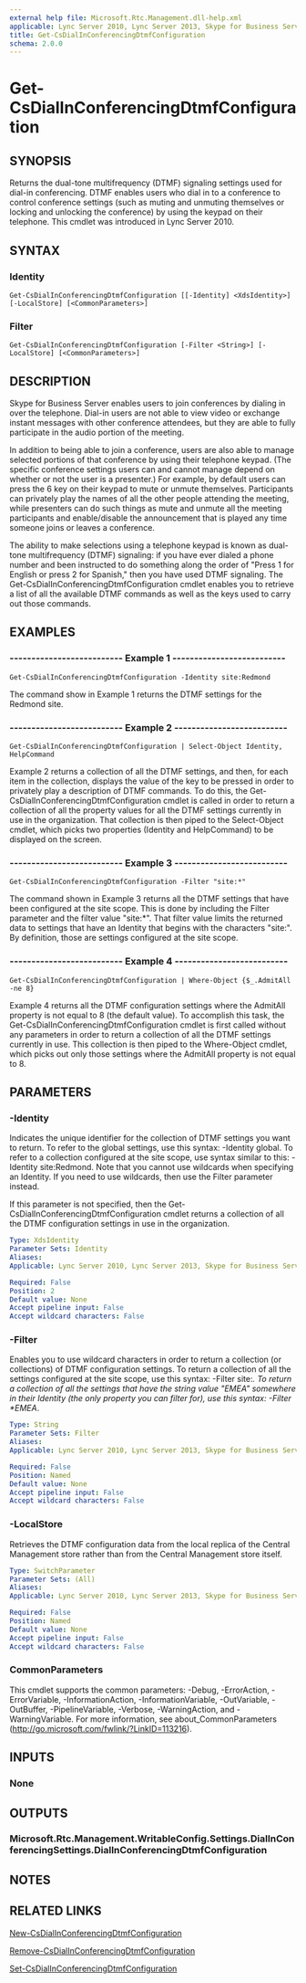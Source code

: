 ```yaml
---
external help file: Microsoft.Rtc.Management.dll-help.xml
applicable: Lync Server 2010, Lync Server 2013, Skype for Business Server 2015, Skype for Business Server 2019
title: Get-CsDialInConferencingDtmfConfiguration
schema: 2.0.0
---
```


# Get-CsDialInConferencingDtmfConfiguration

## SYNOPSIS
Returns the dual-tone multifrequency (DTMF) signaling settings used for dial-in conferencing.
DTMF enables users who dial in to a conference to control conference settings (such as muting and unmuting themselves or locking and unlocking the conference) by using the keypad on their telephone.
This cmdlet was introduced in Lync Server 2010.


## SYNTAX

### Identity
```
Get-CsDialInConferencingDtmfConfiguration [[-Identity] <XdsIdentity>] [-LocalStore] [<CommonParameters>]
```

### Filter
```
Get-CsDialInConferencingDtmfConfiguration [-Filter <String>] [-LocalStore] [<CommonParameters>]
```

## DESCRIPTION
Skype for Business Server enables users to join conferences by dialing in over the telephone.
Dial-in users are not able to view video or exchange instant messages with other conference attendees, but they are able to fully participate in the audio portion of the meeting.

In addition to being able to join a conference, users are also able to manage selected portions of that conference by using their telephone keypad.
(The specific conference settings users can and cannot manage depend on whether or not the user is a presenter.) For example, by default users can press the 6 key on their keypad to mute or unmute themselves.
Participants can privately play the names of all the other people attending the meeting, while presenters can do such things as mute and unmute all the meeting participants and enable/disable the announcement that is played any time someone joins or leaves a conference.

The ability to make selections using a telephone keypad is known as dual-tone multifrequency (DTMF) signaling: if you have ever dialed a phone number and been instructed to do something along the order of "Press 1 for English or press 2 for Spanish," then you have used DTMF signaling.
The Get-CsDialInConferencingDtmfConfiguration cmdlet enables you to retrieve a list of all the available DTMF commands as well as the keys used to carry out those commands.


## EXAMPLES

### -------------------------- Example 1 --------------------------
```
Get-CsDialInConferencingDtmfConfiguration -Identity site:Redmond
```

The command show in Example 1 returns the DTMF settings for the Redmond site.

### -------------------------- Example 2 --------------------------
```
Get-CsDialInConferencingDtmfConfiguration | Select-Object Identity, HelpCommand
```

Example 2 returns a collection of all the DTMF settings, and then, for each item in the collection, displays the value of the key to be pressed in order to privately play a description of DTMF commands.
To do this, the Get-CsDialInConferencingDtmfConfiguration cmdlet is called in order to return a collection of all the property values for all the DTMF settings currently in use in the organization.
That collection is then piped to the Select-Object cmdlet, which picks two properties (Identity and HelpCommand) to be displayed on the screen.

### -------------------------- Example 3 --------------------------
```
Get-CsDialInConferencingDtmfConfiguration -Filter "site:*"
```

The command shown in Example 3 returns all the DTMF settings that have been configured at the site scope.
This is done by including the Filter parameter and the filter value "site:*".
That filter value limits the returned data to settings that have an Identity that begins with the characters "site:".
By definition, those are settings configured at the site scope.

### -------------------------- Example 4 --------------------------
```
Get-CsDialInConferencingDtmfConfiguration | Where-Object {$_.AdmitAll -ne 8}
```

Example 4 returns all the DTMF configuration settings where the AdmitAll property is not equal to 8 (the default value).
To accomplish this task, the Get-CsDialInConferencingDtmfConfiguration cmdlet is first called without any parameters in order to return a collection of all the DTMF settings currently in use.
This collection is then piped to the Where-Object cmdlet, which picks out only those settings where the AdmitAll property is not equal to 8.


## PARAMETERS

### -Identity
Indicates the unique identifier for the collection of DTMF settings you want to return.
To refer to the global settings, use this syntax: -Identity global.
To refer to a collection configured at the site scope, use syntax similar to this: -Identity site:Redmond.
Note that you cannot use wildcards when specifying an Identity.
If you need to use wildcards, then use the Filter parameter instead.

If this parameter is not specified, then the Get-CsDialInConferencingDtmfConfiguration cmdlet returns a collection of all the DTMF configuration settings in use in the organization.

```yaml
Type: XdsIdentity
Parameter Sets: Identity
Aliases: 
Applicable: Lync Server 2010, Lync Server 2013, Skype for Business Server 2015, Skype for Business Server 2019

Required: False
Position: 2
Default value: None
Accept pipeline input: False
Accept wildcard characters: False
```

### -Filter
Enables you to use wildcard characters in order to return a collection (or collections) of DTMF configuration settings.
To return a collection of all the settings configured at the site scope, use this syntax: -Filter site:<em>.
To return a collection of all the settings that have the string value "EMEA" somewhere in their Identity (the only property you can filter for), use this syntax: -Filter *EMEA</em>.

```yaml
Type: String
Parameter Sets: Filter
Aliases: 
Applicable: Lync Server 2010, Lync Server 2013, Skype for Business Server 2015, Skype for Business Server 2019

Required: False
Position: Named
Default value: None
Accept pipeline input: False
Accept wildcard characters: False
```

### -LocalStore
Retrieves the DTMF configuration data from the local replica of the Central Management store rather than from the Central Management store itself.

```yaml
Type: SwitchParameter
Parameter Sets: (All)
Aliases: 
Applicable: Lync Server 2010, Lync Server 2013, Skype for Business Server 2015, Skype for Business Server 2019

Required: False
Position: Named
Default value: None
Accept pipeline input: False
Accept wildcard characters: False
```

### CommonParameters
This cmdlet supports the common parameters: -Debug, -ErrorAction, -ErrorVariable, -InformationAction, -InformationVariable, -OutVariable, -OutBuffer, -PipelineVariable, -Verbose, -WarningAction, and -WarningVariable. For more information, see about_CommonParameters (http://go.microsoft.com/fwlink/?LinkID=113216).


## INPUTS

### None


## OUTPUTS

### Microsoft.Rtc.Management.WritableConfig.Settings.DialInConferencingSettings.DialInConferencingDtmfConfiguration


## NOTES


## RELATED LINKS

[New-CsDialInConferencingDtmfConfiguration](New-CsDialInConferencingDtmfConfiguration.md)

[Remove-CsDialInConferencingDtmfConfiguration](Remove-CsDialInConferencingDtmfConfiguration.md)

[Set-CsDialInConferencingDtmfConfiguration](Set-CsDialInConferencingDtmfConfiguration.md)

